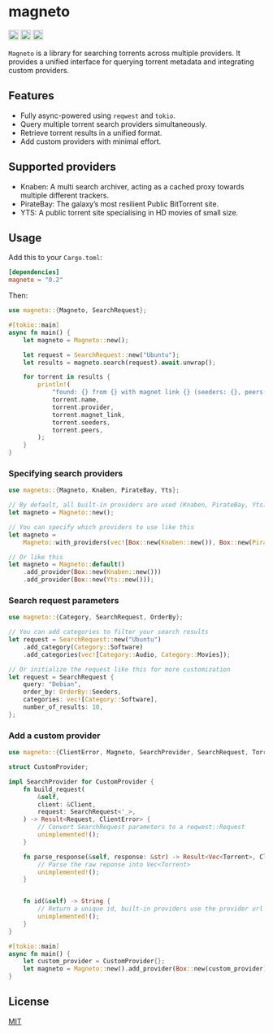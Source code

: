 # magneto

[<img alt="github" src="https://img.shields.io/badge/github-mitander/magneto-8da0cb?style=for-the-badge&labelColor=555555&logo=github" height="20">](https://github.com/mitander/magneto)
[<img alt="crates.io" src="https://img.shields.io/crates/v/magneto.svg?style=for-the-badge&color=fc8d62&logo=rust" height="20">](https://crates.io/crates/magneto)
[<img alt="docs.rs" src="https://img.shields.io/badge/docs.rs-magneto-66c2a5?style=for-the-badge&labelColor=555555&logo=docs.rs" height="20">](https://docs.rs/magneto)

<!-- cargo-sync-readme start -->

`Magneto` is a library for searching torrents across multiple providers.
It provides a unified interface for querying torrent metadata and integrating
custom providers.

## Features
- Fully async-powered using `reqwest` and `tokio`.
- Query multiple torrent search providers simultaneously.
- Retrieve torrent results in a unified format.
- Add custom providers with minimal effort.

## Supported providers
- Knaben: A multi search archiver, acting as a cached proxy towards multiple different trackers.
- PirateBay: The galaxy’s most resilient Public BitTorrent site.
- YTS: A public torrent site specialising in HD movies of small size.

## Usage

Add this to your `Cargo.toml`:

```toml
[dependencies]
magneto = "0.2"
```

Then:

```rust
use magneto::{Magneto, SearchRequest};

#[tokio::main]
async fn main() {
    let magneto = Magneto::new();

    let request = SearchRequest::new("Ubuntu");
    let results = magneto.search(request).await.unwrap();

    for torrent in results {
        println!(
            "found: {} from {} with magnet link {} (seeders: {}, peers: {})",
            torrent.name,
            torrent.provider,
            torrent.magnet_link,
            torrent.seeders,
            torrent.peers,
        );
    }
}
```

### Specifying search providers

```rust
use magneto::{Magneto, Knaben, PirateBay, Yts};

// By default, all built-in providers are used (Knaben, PirateBay, Yts)
let magneto = Magneto::new();

// You can specify which providers to use like this
let magneto =
    Magneto::with_providers(vec![Box::new(Knaben::new()), Box::new(PirateBay::new())]);

// Or like this
let magneto = Magneto::default()
    .add_provider(Box::new(Knaben::new()))
    .add_provider(Box::new(Yts::new()));
```

### Search request parameters

```rust
use magneto::{Category, SearchRequest, OrderBy};

// You can add categories to filter your search results
let request = SearchRequest::new("Ubuntu")
    .add_category(Category::Software)
    .add_categories(vec![Category::Audio, Category::Movies]);

// Or initialize the request like this for more customization
let request = SearchRequest {
    query: "Debian",
    order_by: OrderBy::Seeders,
    categories: vec![Category::Software],
    number_of_results: 10,
};
```

### Add a custom provider

```rust
use magneto::{ClientError, Magneto, SearchProvider, SearchRequest, Torrent, Client, Request};

struct CustomProvider;

impl SearchProvider for CustomProvider {
    fn build_request(
        &self,
        client: &Client,
        request: SearchRequest<'_>,
    ) -> Result<Request, ClientError> {
        // Convert SearchRequest parameters to a reqwest::Request
        unimplemented!();
    }

    fn parse_response(&self, response: &str) -> Result<Vec<Torrent>, ClientError> {
        // Parse the raw reponse into Vec<Torrent>
        unimplemented!();
    }


    fn id(&self) -> String {
        // Return a unique id, built-in providers use the provider url
        unimplemented!();
    }
}

#[tokio::main]
async fn main() {
    let custom_provider = CustomProvider{};
    let magneto = Magneto::new().add_provider(Box::new(custom_provider));
}
```

<!-- cargo-sync-readme end -->

## License
[MIT](/LICENSE)
